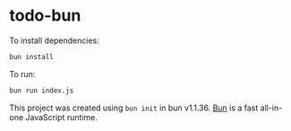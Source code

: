 # todo-bun

To install dependencies:

```bash
bun install
```

To run:

```bash
bun run index.js
```

This project was created using `bun init` in bun v1.1.36. [Bun](https://bun.sh) is a fast all-in-one JavaScript runtime.
